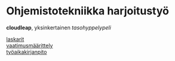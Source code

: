 # Ohjemistotekniikka harjoitustyö
__cloudleap__, yksinkertainen _tasohyppelypeli_

[laskarit](https://github.com/neakovalainen/ohjelmistotekniikka25/tree/main/laskarit) \
[vaatimusmäärittely](https://github.com/neakovalainen/ohjelmistotekniikka25/tree/main/cloudleap/dokumentaatio/vaatimusmaarittely.md) \
[työaikakirjanpito](https://github.com/neakovalainen/ohjelmistotekniikka25/tree/main/cloudleap/dokumentaatio/tyoaikakirjanpito.md)